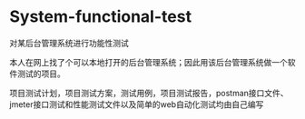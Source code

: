 # System-functional-test
对某后台管理系统进行功能性测试

本人在网上找了个可以本地打开的后台管理系统；因此用该后台管理系统做一个软件测试的项目。

项目测试计划，项目测试方案，测试用例，项目测试报告，postman接口文件、jmeter接口测试和性能测试文件以及简单的web自动化测试均由自己编写
